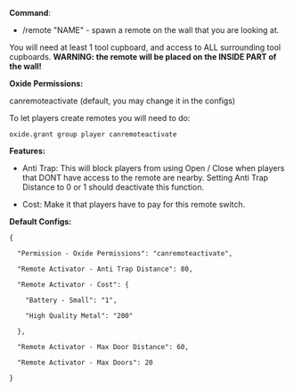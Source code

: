 **Command**:

- /remote "NAME" - spawn a remote on the wall that you are looking at.

You will need at least 1 tool cupboard, and access to ALL surrounding tool cupboards.
**WARNING: the remote will be placed on the INSIDE PART of the wall!**

**Oxide Permissions:**

canremoteactivate (default, you may change it in the configs)

To let players create remotes you will need to do:

````
oxide.grant group player canremoteactivate
````


**Features:**

- Anti Trap: This will block players from using Open / Close when players that DONT have access to the remote are nearby. Setting Anti Trap Distance to 0 or 1 should deactivate this function.

- Cost: Make it that players have to pay for this remote switch.

**Default Configs:**

````
{

  "Permission - Oxide Permissions": "canremoteactivate",

  "Remote Activator - Anti Trap Distance": 80,

  "Remote Activator - Cost": {

    "Battery - Small": "1",

    "High Quality Metal": "200"

  },

  "Remote Activator - Max Door Distance": 60,

  "Remote Activator - Max Doors": 20

}
````